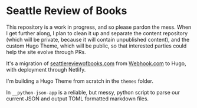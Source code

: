 # Seattle Review of Books

This repository is a work in progress, and so please pardon the mess. When I get further along, I plan to clean it up and separate the content repository (which will be private, because it will contain unpublished content), and the custom Hugo Theme, which will be public, so that interested parties could help the site evolve through PRs. 

It's a migration of [seattlereviewofbooks.com](http://seattlereviewofbooks.com) from [Webhook.com](http://Webhook.com) to Hugo, with deployment through Netlify. 

I'm building a Hugo Theme from scratch in the `themes` folder. 

In `__python-json-app` is a reliable, but messy, python script to parse our current JSON and output TOML formatted markdown files. 